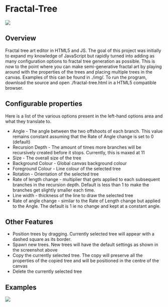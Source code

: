 # Fractal-Tree

<img src="C:\Users\Sam\Desktop\Repos\Fractal-Tree\img\ui.png"  />

## Overview

Fractal tree art editor in HTML5 and JS. The goal of this project was initially to expand my knowledge of JavaScript but rapidly turned into adding as many configuration options to fractal tree generation as possible. This is now to the point where you can make semi-generative fractal art by playing around with the properties of the trees and placing multiple trees in the canvas. Examples of this can be found in ./img/. To run the program, download the source and open ./fractal-tree.html in a HTML5 compatible browser.

## Configurable properties

Here is a list of the various options present in the left-hand options area and what they translate to.

- Angle - The angle between the two offshoots of each branch. This value remains constant assuming that the Rate of Angle change is set to 0 (default)
- Recursion Depth - The amount of times more branches will be recursively created before it stops. Currently, this is maxed at 11
- Size - The overall size of the tree
- Background Colour - Global canvas background colour
- Foreground Colour - Line colour of the selected tree
- Rotation - Orientation of the selected tree
- Rate of length change - multiplier that gets applied to each subsequent branches in the recursion depth. Default is less than 1 to make the branches get slightly smaller each time.
- Line width - thickness of the line to draw the selected tree
- Rate of angle change - similar to the Rate of Length change but applied to the Angle. The default is 1 ie no change and kept at a constant angle.

## Other Features

- Position trees by dragging. Currently selected tree will appear with a dashed square as its border.
- Spawn new trees. New trees will have the default settings as shown in the screenshot above
- Copy the currently selected tree. The copy will preserve all the properties of the copied tree and will be positioned in the centre of the canvas
- Delete the currently selected tree

## Examples

![](C:\Users\Sam\Desktop\Repos\Fractal-Tree\img\01.png)